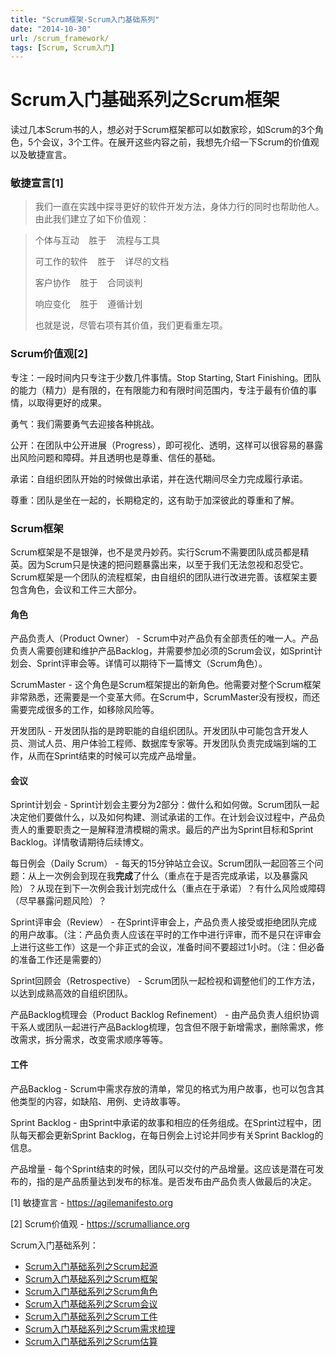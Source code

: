 ```yaml
---
title: "Scrum框架-Scrum入门基础系列"
date: "2014-10-30"
url: /scrum_framework/
tags: [Scrum, Scrum入门]
---
```


# Scrum入门基础系列之Scrum框架

读过几本Scrum书的人，想必对于Scrum框架都可以如数家珍，如Scrum的3个角色，5个会议，3个工件。在展开这些内容之前，我想先介绍一下Scrum的价值观以及敏捷宣言。

### 敏捷宣言\[1\]

> 我们一直在实践中探寻更好的软件开发方法，身体力行的同时也帮助他人。由此我们建立了如下价值观：

> 个体与互动    胜于    流程与工具
> 
> 可工作的软件    胜于    详尽的文档
> 
> 客户协作    胜于    合同谈判
> 
> 响应变化    胜于    遵循计划
> 
> 也就是说，尽管右项有其价值，我们更看重左项。

### Scrum价值观\[2\]

专注：一段时间内只专注于少数几件事情。Stop Starting, Start Finishing。团队的能力（精力）是有限的，在有限能力和有限时间范围内，专注于最有价值的事情，以取得更好的成果。

勇气：我们需要勇气去迎接各种挑战。

公开：在团队中公开进展（Progress），即可视化、透明，这样可以很容易的暴露出风险问题和障碍。并且透明也是尊重、信任的基础。

承诺：自组织团队开始的时候做出承诺，并在迭代期间尽全力完成履行承诺。

尊重：团队是坐在一起的，长期稳定的，这有助于加深彼此的尊重和了解。

### Scrum框架

Scrum框架是不是银弹，也不是灵丹妙药。实行Scrum不需要团队成员都是精英。因为Scrum只是快速的把问题暴露出来，以至于我们无法忽视和忍受它。Scrum框架是一个团队的流程框架，由自组织的团队进行改进完善。该框架主要包含角色，会议和工件三大部分。

#### 角色

产品负责人（Product Owner） - Scrum中对产品负有全部责任的唯一人。产品负责人需要创建和维护产品Backlog，并需要参加必须的Scrum会议，如Sprint计划会、Sprint评审会等。详情可以期待下一篇博文（Scrum角色）。

ScrumMaster - 这个角色是Scrum框架提出的新角色。他需要对整个Scrum框架非常熟悉，还需要是一个变革大师。在Scrum中，ScrumMaster没有授权，而还需要完成很多的工作，如移除风险等。

开发团队 - 开发团队指的是跨职能的自组织团队。开发团队中可能包含开发人员、测试人员、用户体验工程师、数据库专家等。开发团队负责完成端到端的工作，从而在Sprint结束的时候可以完成产品增量。

#### 会议

Sprint计划会 - Sprint计划会主要分为2部分：做什么和如何做。Scrum团队一起决定他们要做什么，以及如何构建、测试承诺的工作。在计划会议过程中，产品负责人的重要职责之一是解释澄清模糊的需求。最后的产出为Sprint目标和Sprint Backlog。详情敬请期待后续博文。

每日例会（Daily Scrum） - 每天的15分钟站立会议。Scrum团队一起回答三个问题：从上一次例会到现在我**完成**了什么（重点在于是否完成承诺，以及暴露风险）？从现在到下一次例会我计划完成什么（重点在于承诺）？有什么风险或障碍（尽早暴露问题风险）？

Sprint评审会（Review） - 在Sprint评审会上，产品负责人接受或拒绝团队完成的用户故事。（注：产品负责人应该在平时的工作中进行评审，而不是只在评审会上进行这些工作）这是一个非正式的会议，准备时间不要超过1小时。（注：但必备的准备工作还是需要的）

Sprint回顾会（Retrospective） - Scrum团队一起检视和调整他们的工作方法，以达到成熟高效的自组织团队。

产品Backlog梳理会（Product Backlog Refinement） - 由产品负责人组织协调干系人或团队一起进行产品Backlog梳理，包含但不限于新增需求，删除需求，修改需求，拆分需求，改变需求顺序等等。

#### 工件

产品Backlog - Scrum中需求存放的清单，常见的格式为用户故事，也可以包含其他类型的内容，如缺陷、用例、史诗故事等。

Sprint Backlog - 由Sprint中承诺的故事和相应的任务组成。在Sprint过程中，团队每天都会更新Sprint Backlog，在每日例会上讨论并同步有关Sprint Backlog的信息。

产品增量 - 每个Sprint结束的时候，团队可以交付的产品增量。这应该是潜在可发布的，指的是产品质量达到发布的标准。是否发布由产品负责人做最后的决定。

\[1\] 敏捷宣言 - https://agilemanifesto.org

\[2\] Scrum价值观 - https://scrumalliance.org

Scrum入门基础系列：

- [Scrum入门基础系列之Scrum起源](/scrum_history/)
- [Scrum入门基础系列之Scrum框架](/scrum_framework/)
- [Scrum入门基础系列之Scrum角色](/scrum_role/)
- [Scrum入门基础系列之Scrum会议](/scrum_meeting/)
- [Scrum入门基础系列之Scrum工件](/scrum_foundation_artifact/)
- [Scrum入门基础系列之Scrum需求梳理](/scrum_product_backlog_refinement/)
- [Scrum入门基础系列之Scrum估算](/estimation_in_scrum/)
